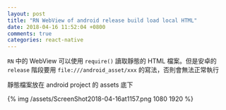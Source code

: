 ```yaml
---
layout: post
title: "RN WebView of android release build load local HTML"
date: 2018-04-16 11:52:04 +0800
comments: true
categories: react-native
---
```

`RN` 中的 WebView 可以使用 `require()` 讀取靜態的 HTML 檔案。但是安卓的 `release` 階段要用 `file:///android_asset/xxx` 的寫法，否則會無法正常執行

靜態檔案放在 android project 的 assets 底下

{% img /assets/ScreenShot2018-04-16at1157.png 1080 1920 %}

